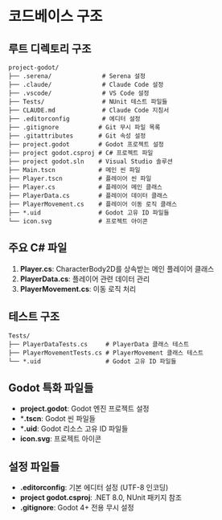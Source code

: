 # 코드베이스 구조

## 루트 디렉토리 구조
```
project-godot/
├── .serena/              # Serena 설정
├── .claude/              # Claude Code 설정
├── .vscode/              # VS Code 설정
├── Tests/                # NUnit 테스트 파일들
├── CLAUDE.md             # Claude Code 지침서
├── .editorconfig         # 에디터 설정
├── .gitignore           # Git 무시 파일 목록
├── .gitattributes       # Git 속성 설정
├── project.godot        # Godot 프로젝트 설정
├── project godot.csproj # C# 프로젝트 파일
├── project godot.sln    # Visual Studio 솔루션
├── Main.tscn            # 메인 씬 파일
├── Player.tscn          # 플레이어 씬 파일
├── Player.cs            # 플레이어 메인 클래스
├── PlayerData.cs        # 플레이어 데이터 클래스
├── PlayerMovement.cs    # 플레이어 이동 로직 클래스
├── *.uid                # Godot 고유 ID 파일들
└── icon.svg             # 프로젝트 아이콘
```

## 주요 C# 파일
1. **Player.cs**: CharacterBody2D를 상속받는 메인 플레이어 클래스
2. **PlayerData.cs**: 플레이어 관련 데이터 관리
3. **PlayerMovement.cs**: 이동 로직 처리

## 테스트 구조
```
Tests/
├── PlayerDataTests.cs     # PlayerData 클래스 테스트
├── PlayerMovementTests.cs # PlayerMovement 클래스 테스트
└── *.uid                  # Godot 고유 ID 파일들
```

## Godot 특화 파일들
- **project.godot**: Godot 엔진 프로젝트 설정
- ***.tscn**: Godot 씬 파일들
- ***.uid**: Godot 리소스 고유 ID 파일들
- **icon.svg**: 프로젝트 아이콘

## 설정 파일들
- **.editorconfig**: 기본 에디터 설정 (UTF-8 인코딩)
- **project godot.csproj**: .NET 8.0, NUnit 패키지 참조
- **.gitignore**: Godot 4+ 전용 무시 설정